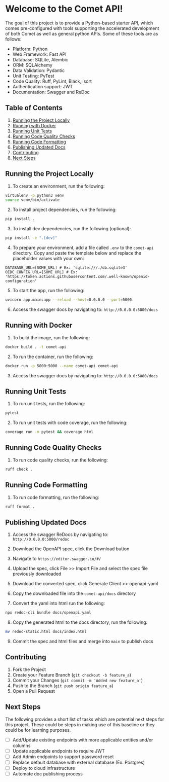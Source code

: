 # Welcome to the Comet API!

The goal of this project is to provide a Python-based starter API, which comes pre-configured with tools supporting the accelerated development of both Comet as well as general python APIs. Some of these tools are as follows:

- Platform: Python
- Web Framework: Fast API
- Database: SQLite, Alembic
- ORM: SQLAlchemy
- Data Validation: Pydantic
- Unit Testing: PyTest
- Code Quality: Ruff, PyLint, Black, isort
- Authentication support: JWT
- Documentation: Swagger and ReDoc

## Table of Contents

1. [Running the Project Locally](#running-the-project-locally)
2. [Running with Docker](#running-with-docker)
3. [Running Unit Tests](#running-unit-tests)
4. [Running Code Quality Checks](#running-code-quality-checks)
5. [Running Code Formatting](#running-code-formatting)
6. [Publishing Updated Docs](#publishing-updated-docs)
7. [Contributing](#contributing)
8. [Next Steps](#next-steps)

## Running the Project Locally

1. To create an environment, run the following:

```sh
virtualenv -p python3 venv
source venv/bin/activate
```

2. To install project dependencies, run the following:

```sh
pip install .
```

3. To install dev dependencies, run the following (optional):

```sh
pip install -e ".[dev]"
```

4. To prepare your environment, add a file called `.env` to the `comet-api` directory. Copy and paste the template below and replace the placeholder values with your own:

```
DATABASE_URL=[SOME_URL] # Ex: 'sqlite:///./db.sqlite3'
OIDC_CONFIG_URL=[SOME_URL] # Ex: 'https://token.actions.githubusercontent.com/.well-known/openid-configuration'
```

5. To start the app, run the following:

```sh
uvicorn app.main:app --reload --host=0.0.0.0 --port=5000
```

6. Access the swagger docs by navigating to: `http://0.0.0.0:5000/docs`

## Running with Docker

1. To build the image, run the following:

```sh
docker build . -t comet-api
```

2. To run the container, run the following:

```sh
docker run -p 5000:5000 --name comet-api comet-api
```

3. Access the swagger docs by navigating to: `http://0.0.0.0:5000/docs`

## Running Unit Tests

1. To run unit tests, run the following:

```sh
pytest
```

2. To run unit tests with code coverage, run the following:

```sh
coverage run -m pytest && coverage html
```

## Running Code Quality Checks

1. To run code quality checks, run the following:

```sh
ruff check .
```

## Running Code Formatting

1. To run code formatting, run the following:

```sh
ruff format .
```

## Publishing Updated Docs

1. Access the swagger ReDocs by navigating to: `http://0.0.0.0:5000/redoc`

2. Download the OpenAPI spec, click the Download button

3. Navigate to `https://editor.swagger.io/#/`

4. Upload the spec, click File >> Import File and select the spec file previously downloaded

5. Download the converted spec, click Generate Client >> openapi-yaml

6. Copy the downloaded file into the `comet-api/docs` directory

7. Convert the yaml into html run the following:

```sh
npx redoc-cli bundle docs/openapi.yaml
```

8. Copy the generated html to the docs directory, run the following:

```sh
mv redoc-static.html docs/index.html
```

9. Commit the spec and html files and merge into `main` to publish docs

## Contributing

1. Fork the Project
2. Create your Feature Branch (`git checkout -b feature_a`)
3. Commit your Changes (`git commit -m 'Added new feature_a'`)
4. Push to the Branch (`git push origin feature_a`)
5. Open a Pull Request

## Next Steps

The following provides a short list of tasks which are potential next steps for this project. These could be steps in making use of this baseline or they could be for learning purposes.

- [ ] Add/Update existing endpoints with more applicable entities and/or columns
- [ ] Update applicable endpoints to require JWT
- [ ] Add Admin endpoints to support password reset
- [ ] Replace default database with external database (Ex. Postgres)
- [ ] Deploy to cloud infrastructure
- [ ] Automate doc publishing process
